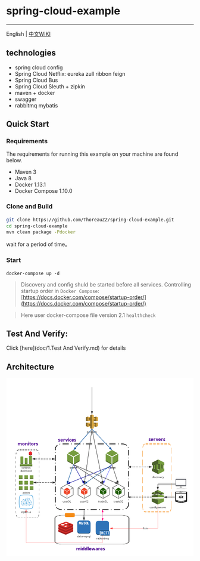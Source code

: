 # spring-cloud-example
---
English | [中文WIKI](doc/README-CN.md)

## technologies
* spring cloud config 
* Spring Cloud Netflix: eureka zull ribbon feign
* Spring Cloud Bus
* Spring Cloud Sleuth + zipkin
* maven + docker 
* swagger
* rabbitmq mybatis


## Quick Start
### Requirements
The requirements for running this example on your machine are found below.
* Maven 3
* Java 8
* Docker 1.13.1
* Docker Compose 1.10.0

### Clone and Build

```bash
git clone https://github.com/ThoreauZZ/spring-cloud-example.git
cd spring-cloud-example
mvn clean package -Pdocker
```
wait for a period of time。


### Start 
```
docker-compose up -d
```
> Discovery and config shuld be started before all services.
>   Controlling startup order in `Docker Compose`:[https://docs.docker.com/compose/startup-order/](https://docs.docker.com/compose/startup-order/)


> Here user docker-compose file version 2.1 `healthcheck`



## Test And Verify:
 
 Click [here](doc/1.Test And Verify.md) for details


## Architecture
![](doc/images/MicroService.png)
